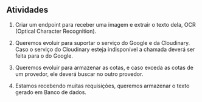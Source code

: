 ## Atividades

1. Criar um endpoint para receber uma imagem e extrair o texto dela, OCR (Optical Character Recognition).

2. Queremos evoluir para suportar o serviço do Google e da Cloudinary.
   Caso o serviço do Cloudinary esteja indisponível a chamada deverá ser feita para o do Google.

3. Queremos evoluir para armazenar as cotas, e caso exceda as cotas de um provedor, ele deverá buscar no outro provedor.

4. Estamos recebendo muitas requisições, queremos armazenar o texto gerado em Banco de dados.

